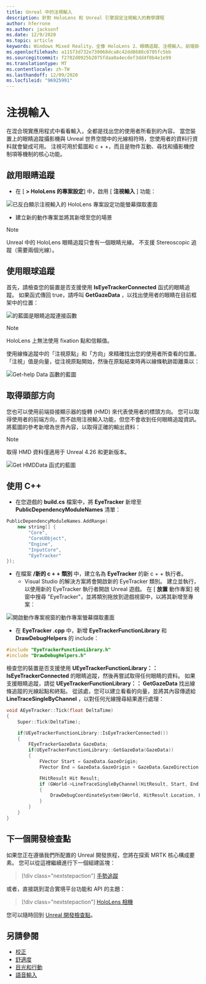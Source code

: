 ```yaml
---
title: Unreal 中的注視輸入
description: 針對 HoloLens 和 Unreal 引擎設定注視輸入的教學課程
author: hferrone
ms.author: jacksonf
ms.date: 12/9/2020
ms.topic: article
keywords: Windows Mixed Reality、全像 HoloLens 2、眼睛追蹤、注視輸入、前端掛接顯示器、Unreal 引擎、混合現實耳機、windows Mixed reality 耳機、虛擬實境耳機
ms.openlocfilehash: a11573d732e739068dca8c42dd8688c0705fc5bb
ms.sourcegitcommit: f2782d0925b2075fdaa0a4ecdef3dd4f0b4e1e99
ms.translationtype: MT
ms.contentlocale: zh-TW
ms.lasthandoff: 12/09/2020
ms.locfileid: "96925991"
---
```

# <a name="gaze-input"></a>注視輸入

在混合現實應用程式中看看輸入，全都是找出您的使用者所看到的內容。 當您裝置上的眼睛追蹤攝影機與 Unreal 世界空間中的光線相符時，您使用者的資料行資料就會變成可用。 注視可用於藍圖和 c + +，而且是物件互動、尋找和攝影機控制項等機制的核心功能。

## <a name="enabling-eye-tracking"></a>啟用眼睛追蹤

- 在 [ **> HoloLens 的專案設定**] 中，啟用 [ **注視輸入** ] 功能：

![已反白顯示注視輸入的 HoloLens 專案設定功能螢幕擷取畫面](images/unreal-gaze-img-01.png)

- 建立新的動作專案並將其新增至您的場景

> [!NOTE]
> Unreal 中的 HoloLens 眼睛追蹤只會有一個眼睛光線。 不支援 Stereoscopic 追蹤（需要兩個光線）。

## <a name="using-eye-tracking"></a>使用眼球追蹤

首先，請檢查您的裝置是否支援使用 **IsEyeTrackerConnected** 函式的眼睛追蹤。  如果函式傳回 true，請呼叫 **GetGazeData** ，以找出使用者的眼睛在目前框架中的位置：

![的藍圖是眼睛追蹤連接函數](images/unreal-gaze-img-02.png)

> [!NOTE]
> HoloLens 上無法使用 fixation 點和信賴值。

使用線條追蹤中的「注視原點」和「方向」來精確找出您的使用者所查看的位置。  「注視」值是向量，從注視原點開始，然後在原點結束時再以線條軌跡距離乘以：

![Get-help Data 函數的藍圖](images/unreal-gaze-img-03.png)

## <a name="getting-head-orientation"></a>取得頭部方向

您也可以使用前端掛接顯示器的旋轉 (HMD) 來代表使用者的標頭方向。 您可以取得使用者的前端方向，而不啟用注視輸入功能，但您不會收到任何眼睛追蹤資訊。  將藍圖的參考新增為世界內容，以取得正確的輸出資料：

> [!NOTE]
> 取得 HMD 資料僅適用于 Unreal 4.26 和更新版本。

![Get HMDData 函式的藍圖](images/unreal-gaze-img-04.png)

## <a name="using-c"></a>使用 C++

- 在您遊戲的 **build.cs** 檔案中，將 **EyeTracker** 新增至 **PublicDependencyModuleNames** 清單：

```cpp
PublicDependencyModuleNames.AddRange(
    new string[] {
        "Core",
        "CoreUObject",
        "Engine",
        "InputCore",
        "EyeTracker"
});
```

- 在檔案 **/新的 c + + 類別** 中，建立名為 **EyeTracker** 的新 c + + 執行者。
    - Visual Studio 的解決方案將會開啟新的 EyeTracker 類別。 建立並執行，以使用新的 EyeTracker 執行者開啟 Unreal 遊戲。  在 [ **放置** 動作專案] 視窗中搜尋 "EyeTracker"，並將類別拖放到遊戲視窗中，以將其新增至專案：

![開啟動作專案視窗的動作專案螢幕擷取畫面](images/unreal-gaze-img-06.png)

- 在 **EyeTracker .cpp** 中，新增 **EyeTrackerFunctionLibrary** 和 **DrawDebugHelpers** 的 include：

```cpp
#include "EyeTrackerFunctionLibrary.h"
#include "DrawDebugHelpers.h"
```

檢查您的裝置是否支援使用 **UEyeTrackerFunctionLibrary：： IsEyeTrackerConnected** 的眼睛追蹤，然後再嘗試取得任何眼睛的資料。  如果支援眼睛追蹤，請從 **UEyeTrackerFunctionLibrary：： GetGazeData** 找出線條追蹤的光線起點和終點。 從該處，您可以建立看看的向量，並將其內容傳遞給 **LineTraceSingleByChannel** ，以對任何光線搜尋結果進行處理：

```cpp
void AEyeTracker::Tick(float DeltaTime)
{
    Super::Tick(DeltaTime);

    if(UEyeTrackerFunctionLibrary::IsEyeTrackerConnected())
    {
        FEyeTrackerGazeData GazeData;
        if(UEyeTrackerFunctionLibrary::GetGazeData(GazeData))
        {
            FVector Start = GazeData.GazeOrigin;
            FVector End = GazeData.GazeOrigin + GazeData.GazeDirection * 100;

            FHitResult Hit Result;
            if (GWorld->LineTraceSingleByChannel(HitResult, Start, End, ECollisionChannel::ECC_Visiblity))
            {
                DrawDebugCoordinateSystem(GWorld, HitResult.Location, FQuat::Identity.Rotator(), 10);
            }
        }
    }
}
```

## <a name="next-development-checkpoint"></a>下一個開發檢查點

如果您正在遵循我們所配置的 Unreal 開發旅程，您將在探索 MRTK 核心構成要素。 您可以從這裡繼續進行下一個組建區塊：

> [!div class="nextstepaction"]
> [手勢追蹤](unreal-hand-tracking.md)

或者，直接跳到混合實境平台功能和 API 的主題：

> [!div class="nextstepaction"]
> [HoloLens 相機](unreal-hololens-camera.md)

您可以隨時回到 [Unreal 開發檢查點](unreal-development-overview.md#2-core-building-blocks)。

## <a name="see-also"></a>另請參閱
* [校正](../../calibration.md)
* [舒適度](../../design/comfort.md)
* [目光和行動](../../design/gaze-and-commit.md)
* [語音輸入](../../out-of-scope/voice-design.md)
